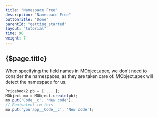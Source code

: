 ```yaml
---
title: "Namespace Free"
description: "Namespace Free"
buttonTitle: "Done"
parentId: "getting_started"
layout: "tutorial"
time: 90
weight: 7
---
```


## {$page.title}

When specifying the field names in MObject.apex, we don't need to consider the namespaces, as they are taken care of. MObject.apex will detect the namespace for us.

```javascript
Pricebook2 pb = [ ... ];
MObject mo = MObject.create(pb);
mo.put('Code__c', 'New code');
// Equivalent to this
mo.put('yourapp__Code__c', 'New code');
```

